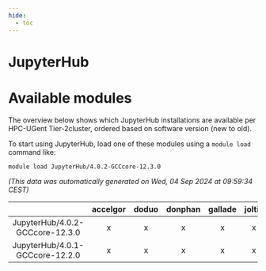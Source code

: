 ```yaml
---
hide:
  - toc
---
```


JupyterHub
==========

# Available modules


The overview below shows which JupyterHub installations are available per HPC-UGent Tier-2cluster, ordered based on software version (new to old).

To start using JupyterHub, load one of these modules using a `module load` command like:

```shell
module load JupyterHub/4.0.2-GCCcore-12.3.0
```

*(This data was automatically generated on Wed, 04 Sep 2024 at 09:59:34 CEST)*  

| |accelgor|doduo|donphan|gallade|joltik|shinx|skitty|
| :---: | :---: | :---: | :---: | :---: | :---: | :---: | :---: |
|JupyterHub/4.0.2-GCCcore-12.3.0|x|x|x|x|x|x|x|
|JupyterHub/4.0.1-GCCcore-12.2.0|x|x|x|x|x|x|x|
